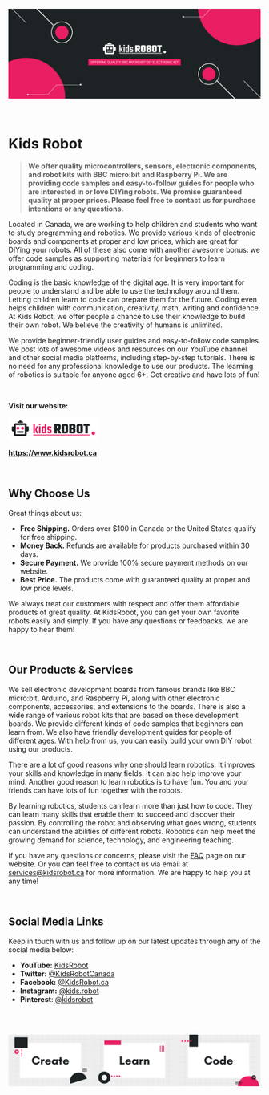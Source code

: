 ![Banner of Kids Robot](https://github.com/KidsRobot/KidsRobot/blob/ceee9f96f52bf1782c497755534e26fc3410b5f1/Banner.png)

<br>

# Kids Robot


> **We offer quality microcontrollers, sensors, electronic components, and robot kits with BBC micro:bit and Raspberry Pi. We are providing code samples and easy-to-follow guides for people who are interested in or love DIYing robots. We promise guaranteed quality at proper prices. Please feel free to contact us for purchase intentions or any questions.**

Located in Canada, we are working to help children and students who want to study programming and robotics. We provide various kinds of electronic boards and components at proper and low prices, which are great for DIYing your robots. All of these also come with another awesome bonus: we offer code samples as supporting materials for beginners to learn programming and coding.

Coding is the basic knowledge of the digital age. It is very important for people to understand and be able to use the technology around them. Letting children learn to code can prepare them for the future. Coding even helps children with communication, creativity, math, writing and confidence. At Kids Robot, we offer people a chance to use their knowledge to build their own robot. We believe the creativity of humans is unlimited.

We provide beginner-friendly user guides and easy-to-follow code samples. We post lots of awesome videos and resources on our YouTube channel and other social media platforms, including step-by-step tutorials. There is no need for any professional knowledge to use our products. The learning of robotics is suitable for anyone aged 6+. Get creative and have lots of fun!

<br>

**Visit our website:**

[![Logo of Kids Robot](https://github.com/KidsRobot/KidsRobot/blob/d287e1c4eea5ee3b6ce7527f69926fe3c984a3c2/Logo.png)](https://kidsrobot.ca)

**https://www.kidsrobot.ca**

<br>

## Why Choose Us

Great things about us:

- **Free Shipping.** Orders over $100 in Canada or the United States qualify for free shipping.
- **Money Back.** Refunds are available for products purchased within 30 days.
- **Secure Payment.** We provide 100% secure payment methods on our website.
- **Best Price.** The products come with guaranteed quality at proper and low price levels.

We always treat our customers with respect and offer them affordable products of great quality. At KidsRobot, you can get your own favorite robots easily and simply. If you have any questions or feedbacks, we are happy to hear them!

<br>

## Our Products & Services

We sell electronic development boards from famous brands like BBC micro:bit, Arduino, and Raspberry Pi, along with other electronic components, accessories, and extensions to the boards. There is also a wide range of various robot kits that are based on these development boards. We provide different kinds of code samples that beginners can learn from. We also have friendly development guides for people of different ages. With help from us, you can easily build your own DIY robot using our products.

There are a lot of good reasons why one should learn robotics. It improves your skills and knowledge in many fields. It can also help improve your mind. Another good reason to learn robotics is to have fun. You and your friends can have lots of fun together with the robots.

By learning robotics, students can learn more than just how to code. They can learn many skills that enable them to succeed and discover their passion. By controlling the robot and observing what goes wrong, students can understand the abilities of different robots. Robotics can help meet the growing demand for science, technology, and engineering teaching.

If you have any questions or concerns, please visit the [FAQ](https://kidsrobot.ca/faq) page on our website. Or you can feel free to contact us via email at [services@kidsrobot.ca](mailto:services@kidsrobot.ca) for more information. We are happy to help you at any time!

<br>

## Social Media Links

Keep in touch with us and follow up on our latest updates through any of the social media below:

- **YouTube:** [KidsRobot](https://www.youtube.com/channel/UCRnYa9GVftGmj33vbN6rEfw)
- **Twitter:** [@KidsRobotCanada](https://www.twitter.com/KidsRobotCanada)
- **Facebook:** [@KidsRobot.ca](https://www.facebook.com/KidsRobot.ca)
- **Instagram:** [@kids.robot](https://www.instagram.com/kids.robot)
- **Pinterest**: [@kidsrobot](https://www.pinterest.ca/kidsrobot)

<br>
<br>

![Footer banner, "Create", "Learn", "Code"](https://github.com/KidsRobot/KidsRobot/blob/ceee9f96f52bf1782c497755534e26fc3410b5f1/Footer%20Banner.png)
